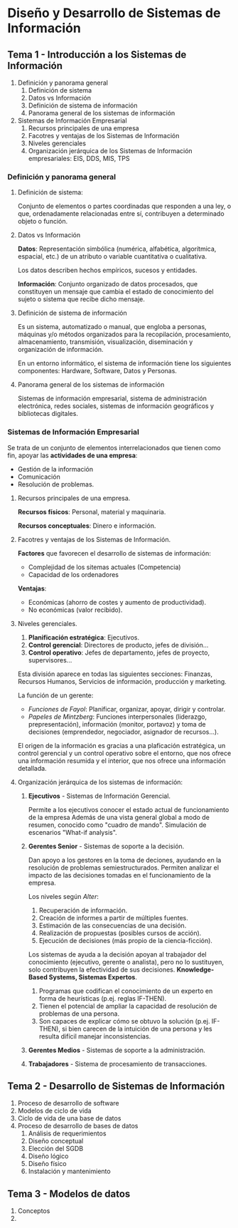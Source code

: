 # Diseño y Desarrollo de Sistemas de Información
## Tema 1 - Introducción a los Sistemas de Información

1. Definición y panorama general
   1. Definición de sistema
   2. Datos vs Información
   3. Definición de sistema de información
   4. Panorama general de los sistemas de información
2. Sistemas de Información Empresarial
   1. Recursos principales de una empresa
   2. Facotres y ventajas de los Sistemas de Información
   3. Niveles gerenciales
   4. Organización jerárquica de los Sistemas de Información empresariales: EIS, DDS, MIS, TPS

### Definición y panorama general
1. Definición de sistema:
    
    Conjunto de elementos o partes coordinadas que responden a una ley, o que, ordenadamente relacionadas entre sí, contribuyen a determinado objeto o función.

2. Datos vs Información

    **Datos**: Representación simbólica (numérica, alfabética, algorítmica, espacial, etc.) de un atributo o variable cuantitativa o cualitativa.
    
    Los datos describen hechos empíricos, sucesos y entidades.

    **Información**: Conjunto organizado de datos procesados, que constituyen un mensaje que cambia el estado de conocimiento del sujeto o sistema que recibe dicho mensaje.

3. Definición de sistema de información

    Es un sistema, automatizado o manual, que engloba a personas, máquinas y/o métodos organizados para la recopilación, procesamiento, almacenamiento, transmisión, visualización, diseminación y organización de información. 

    En un entorno informático, el sistema de información tiene los siguientes componentes: Hardware, Software, Datos y Personas.

4. Panorama general de los sistemas de información
   
   Sistemas de información empresarial, sistema de administración electrónica, redes sociales, sistemas de información geográficos y bibliotecas digitales.

### Sistemas de Información Empresarial

Se trata de un conjunto de elementos interrelacionados que tienen como fin, apoyar las **actividades de una empresa**:

* Gestión de la información
* Comunicación
* Resolución de problemas.

1. Recursos principales de una empresa.

    **Recursos físicos**: Personal, material y maquinaria.

    **Recursos conceptuales**: Dinero e información.

2. Facotres y ventajas de los Sistemas de Información.

    **Factores** que favorecen el desarrollo de sistemas de información: 
    * Complejidad de los sitemas actuales (Competencia)
    * Capacidad de los ordenadores

    **Ventajas**:
    * Económicas (ahorro de costes y aumento de productividad).
    * No económicas (valor recibido).

3. Niveles gerenciales.

    1. **Planificación estratégica**: Ejecutivos. 
    2. **Control gerencial**: Directores de producto, jefes de división...
    3. **Control operativo**: Jefes de departamento, jefes de proyecto, supervisores...

    Esta división aparece en todas las siguientes secciones: Finanzas, Recursos Humanos, Servicios de información, producción y marketing.

    La función de un gerente:
    * *Funciones de Fayol*: Planificar, organizar, apoyar, dirigir y controlar.
    * *Papeles de Mintzberg*: Funciones interpersonales (liderazgo, prepresentación), información (monitor, portavoz) y toma de decisiones (emprendedor, negociador, asignador de recursos...).

    El origen de la información es gracias a una plaficación estratégica, un control gerencial y un control operativo sobre el entorno, que nos ofrece una información resumida y el interior, que nos ofrece una información detallada.

4. Organización jerárquica de los sistemas de información:

   1. **Ejecutivos** - Sistemas de Información Gerencial.
    
        Permite a los ejecutivos conocer el estado actual de funcionamiento de la empresa
        Además de una vista general global a modo de resumen, conocido como "cuadro de mando".
        Simulación de escenarios "What-if analysis".

   2. **Gerentes Senior** - Sistemas de soporte a la decisión.

        Dan apoyo a los gestores en la toma de deciones, ayudando en la resolución de problemas semiestructurados. Permiten analizar el impacto de las decisiones tomadas en el funcionamiento de la empresa.

        Los niveles según *Alter*:
        1. Recuperación de información.
        2. Creación de informes a partir de múltiples fuentes.
        3. Estimación de las consecuencias de una decisión.
        4. Realización de propuestas (posibles cursos de acción).
        5. Ejecución de decisiones (más propio de la ciencia-ficción).
        
        Los sistemas de ayuda a la decisión apoyan al trabajador del conocimiento (ejecutivo, gerente o analista), pero no lo sustituyen, solo contribuyen la efectividad de sus decisiones. **Knowledge-Based Systems, Sistemas Expertos**.
        1. Programas que codifican el conocimiento de un experto en forma de heurísticas (p.ej. reglas IF-THEN).
        2. Tienen el potencial de ampliar la capacidad de resolución de problemas de una persona.
        3. Son capaces de explicar cómo se obtuvo la solución (p.ej. IF-THEN), si bien carecen de la intuición de una persona y les resulta difícil manejar inconsistencias.
        
   3. **Gerentes Medios** - Sistemas de soporte a la administración.
   4. **Trabajadores** - Sistema de procesamiento de transacciones.



## Tema 2 - Desarrollo de Sistemas de Información
1. Proceso de desarrollo de software
2. Modelos de ciclo de vida
3. Ciclo de vida de una base de datos
4. Proceso de desarrollo de bases de datos
   1. Análisis de requerimientos
   2. Diseño conceptual
   3. Elección del SGDB
   4. Diseño lógico
   5. Diseño físico
   6. Instalación y mantenimiento

## Tema 3 - Modelos de datos
1. Conceptos
2. 